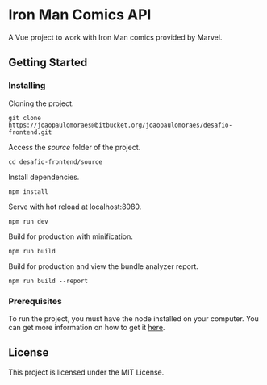 # Iron Man Comics API

A Vue project to work with Iron Man comics provided by Marvel.

## Getting Started

### Installing

Cloning the project.
```
git clone https://joaopaulomoraes@bitbucket.org/joaopaulomoraes/desafio-frontend.git
```

Access the *source* folder of the project.
```
cd desafio-frontend/source
```

Install dependencies.
```
npm install
```

Serve with hot reload at localhost:8080.
```
npm run dev
```

Build for production with minification.
```
npm run build
```

Build for production and view the bundle analyzer report.
```
npm run build --report
```

### Prerequisites

To run the project, you must have the node installed on your computer.
You can get more information on how to get it [here](https://docs.npmjs.com/getting-started/installing-node).


## License

This project is licensed under the MIT License.
